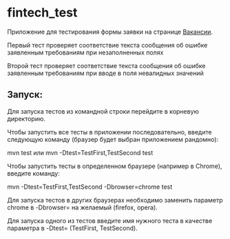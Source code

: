 # fintech_test

Приложение для тестирования формы заявки на странице [Вакансии](https://www.tinkoff.ru/career/vacancies/).

Первый тест проверяет соответствие текста сообщения об ошибке заявленным требованиям при незаполненных полях

Второй тест проверяет соответствие текста сообщения об ошибке заявленным требованиям при вводе в поля невалидных значений

Запуск:
----------------------------------------
Для запуска тестов из командной строки перейдите в корневую директорию.

Чтобы запустить все тесты в приложении последовательно, введите следующую команду (браузер будет выбран приложением рандомно):


mvn test или mvn -Dtest=TestFirst,TestSecond test


Чтобы запустить тесты в определенном браузере (например в Chrome), введите команду:


mvn -Dtest=TestFirst,TestSecond -Dbrowser=chrome test


Для запуска тестов в других браузерах необходимо заменить параметр chrome в -Dbrowser= на желаемый (firefox, opera).

Для запуска одного из тестов введите имя нужного теста в качестве параметра в -Dtest= (TestFirst, TestSecond).
